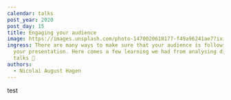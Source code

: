 ```yaml
---
calendar: talks
post_year: 2020
post_day: 15
title: Engaging your audience
image: https://images.unsplash.com/photo-1470020618177-f49a96241ae7?ixid=MXwxMjA3fDB8MHxwaG90by1wYWdlfHx8fGVufDB8fHw%3D&ixlib=rb-1.2.1&auto=format&fit=crop&w=934&q=80
ingress: There are many ways to make sure that your audience is following along
  your presentation. Here comes a few learning we had from analysing different
  talks 👊
authors:
  - Nicolai August Hagen
---
```

test